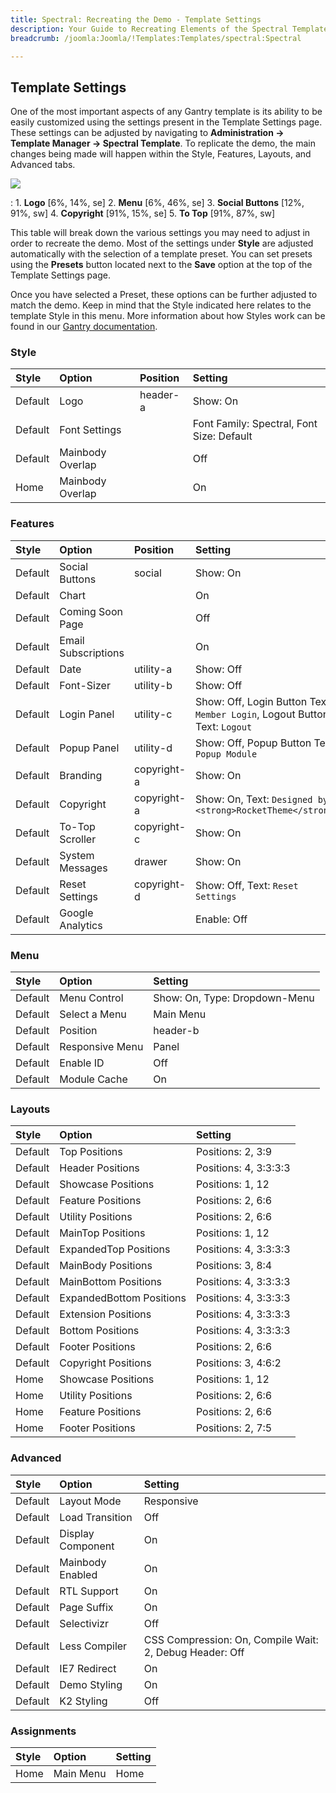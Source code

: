 ```yaml
---
title: Spectral: Recreating the Demo - Template Settings
description: Your Guide to Recreating Elements of the Spectral Template for WordPress
breadcrumb: /joomla:Joomla/!Templates:Templates/spectral:Spectral

---
```


Template Settings
-----
One of the most important aspects of any Gantry template is its ability to be easily customized using the settings present in the Template Settings page. These settings can be adjusted by navigating to **Administration -> Template Manager -> Spectral Template**. To replicate the demo, the main changes being made will happen within the Style, Features, Layouts, and Advanced tabs. 

![][Spectral2]

:   1. **Logo**  [6%, 14%, se]
    2. **Menu**  [6%, 46%, se]
    3. **Social Buttons** [12%, 91%, sw]
    4. **Copyright** [91%, 15%, se]
    5. **To Top**  [91%, 87%, sw]

This table will break down the various settings you may need to adjust in order to recreate the demo. Most of the settings under **Style** are adjusted automatically with the selection of a template preset. You can set presets using the **Presets** button located next to the **Save** option at the top of the Template Settings page.

Once you have selected a Preset, these options can be further adjusted to match the demo. Keep in mind that the Style indicated here relates to the template Style in this menu. More information about how Styles work can be found in our [Gantry documentation][Style].

### Style

| Style   | Option           | Position | Setting                                   |  
| :------ | :--------------- | :------- | :---------------------------------------- |  
| Default | Logo             | header-a | Show: On                                  |  
| Default | Font Settings    |          | Font Family: Spectral, Font Size: Default |  
| Default | Mainbody Overlap |          | Off                                       |  
| Home    | Mainbody Overlap |          | On                                        |  

### Features

| Style   | Option              | Position    | Setting                                                                    |  
| :------ | :------------------ | :---------- | :------------------------------------------------------------------------- |  
| Default | Social Buttons      | social      | Show: On                                                                   |  
| Default | Chart               |             | On                                                                         |  
| Default | Coming Soon Page    |             | Off                                                                        |  
| Default | Email Subscriptions |             | On                                                                         |  
| Default | Date                | utility-a   | Show: Off                                                                  |  
| Default | Font-Sizer          | utility-b   | Show: Off                                                                  |  
| Default | Login Panel         | utility-c   | Show: Off, Login Button Text: `Member Login`, Logout Button Text: `Logout` |  
| Default | Popup Panel         | utility-d   | Show: Off, Popup Button Text: `Popup Module`                               |  
| Default | Branding            | copyright-a | Show: On                                                                   |  
| Default | Copyright           | copyright-a | Show: On, Text: `Designed by <strong>RocketTheme</strong>`                 |  
| Default | To-Top Scroller     | copyright-c | Show: On                                                                   |  
| Default | System Messages     | drawer      | Show: On                                                                   |  
| Default | Reset Settings      | copyright-d | Show: Off, Text: `Reset Settings`                                          |  
| Default | Google Analytics    |             | Enable: Off                                                                |  

### Menu

| Style   | Option          | Setting                       |  
| :------ | :-------------- | :---------------------------- |  
| Default | Menu Control    | Show: On, Type: Dropdown-Menu |  
| Default | Select a Menu   | Main Menu                     |  
| Default | Position        | header-b                      |  
| Default | Responsive Menu | Panel                         |  
| Default | Enable ID       | Off                           |  
| Default | Module Cache    | On                            |  

### Layouts

| Style   | Option                   | Setting               |  
| :------ | :----------------------- | :-------------------- |  
| Default | Top Positions            | Positions: 2, 3:9     |  
| Default | Header Positions         | Positions: 4, 3:3:3:3 |  
| Default | Showcase Positions       | Positions: 1, 12      |  
| Default | Feature Positions        | Positions: 2, 6:6     |  
| Default | Utility Positions        | Positions: 2, 6:6     |  
| Default | MainTop Positions        | Positions: 1, 12      |  
| Default | ExpandedTop Positions    | Positions: 4, 3:3:3:3 |  
| Default | MainBody Positions       | Positions: 3, 8:4     |  
| Default | MainBottom Positions     | Positions: 4, 3:3:3:3 |  
| Default | ExpandedBottom Positions | Positions: 4, 3:3:3:3 |  
| Default | Extension Positions      | Positions: 4, 3:3:3:3 |  
| Default | Bottom Positions         | Positions: 4, 3:3:3:3 |  
| Default | Footer Positions         | Positions: 2, 6:6     |  
| Default | Copyright Positions      | Positions: 3, 4:6:2   |  
| Home    | Showcase Positions       | Positions: 1, 12      |  
| Home    | Utility Positions        | Positions: 2, 6:6     |  
| Home    | Feature Positions        | Positions: 2, 6:6     |  
| Home    | Footer Positions         | Positions: 2, 7:5     |  

### Advanced

| Style   | Option            | Setting                                                 |  
| :------ | :---------------- | :------------------------------------------------------ |  
| Default | Layout Mode       | Responsive                                              |  
| Default | Load Transition   | Off                                                     |  
| Default | Display Component | On                                                      |  
| Default | Mainbody Enabled  | On                                                      |  
| Default | RTL Support       | On                                                      |  
| Default | Page Suffix       | On                                                      |  
| Default | Selectivizr       | Off                                                     |  
| Default | Less Compiler     | CSS Compression: On, Compile Wait: 2, Debug Header: Off |  
| Default | IE7 Redirect      | On                                                      |  
| Default | Demo Styling      | On                                                      |  
| Default | K2 Styling        | Off                                                     | 

### Assignments

| Style | Option    | Setting |  
| :---- | :-------- | :------ |  
| Home  | Main Menu | Home    |  

[demo25]: assets/Spectral.jpg
[menu]: ../../start/menu.md
[Style]: http://www.gantry-framework.org/documentation/joomla/configure
[Spectral2]: assets/Spectral.jpeg